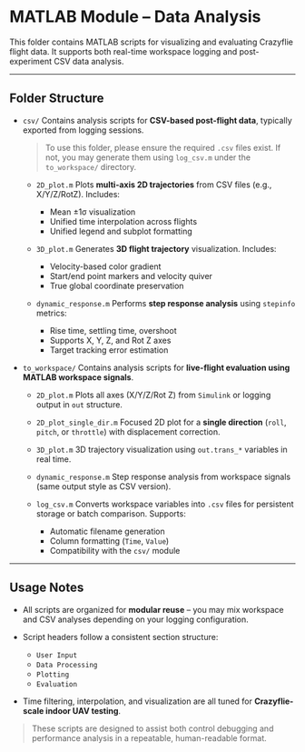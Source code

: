 

# MATLAB Module – Data Analysis

This folder contains MATLAB scripts for visualizing and evaluating Crazyflie flight data. It supports both real-time workspace logging and post-experiment CSV data analysis.

---

## Folder Structure

* `csv/`
  Contains analysis scripts for **CSV-based post-flight data**, typically exported from logging sessions.

  > To use this folder, please ensure the required `.csv` files exist.
  > If not, you may generate them using `log_csv.m` under the `to_workspace/` directory.

  * `2D_plot.m`
    Plots **multi-axis 2D trajectories** from CSV files (e.g., X/Y/Z/RotZ). Includes:

    * Mean ±1σ visualization
    * Unified time interpolation across flights
    * Unified legend and subplot formatting

  * `3D_plot.m`
    Generates **3D flight trajectory** visualization. Includes:

    * Velocity-based color gradient
    * Start/end point markers and velocity quiver
    * True global coordinate preservation

  * `dynamic_response.m`
    Performs **step response analysis** using `stepinfo` metrics:

    * Rise time, settling time, overshoot
    * Supports X, Y, Z, and Rot Z axes
    * Target tracking error estimation

* `to_workspace/`
  Contains analysis scripts for **live-flight evaluation using MATLAB workspace signals**.

  * `2D_plot.m`
    Plots all axes (X/Y/Z/Rot Z) from `Simulink` or logging output in `out` structure.

  * `2D_plot_single_dir.m`
    Focused 2D plot for a **single direction** (`roll`, `pitch`, or `throttle`) with displacement correction.

  * `3D_plot.m`
    3D trajectory visualization using `out.trans_*` variables in real time.

  * `dynamic_response.m`
    Step response analysis from workspace signals (same output style as CSV version).

  * `log_csv.m`
    Converts workspace variables into `.csv` files for persistent storage or batch comparison. Supports:

    * Automatic filename generation
    * Column formatting (`Time`, `Value`)
    * Compatibility with the `csv/` module

---

## Usage Notes

* All scripts are organized for **modular reuse** – you may mix workspace and CSV analyses depending on your logging configuration.
* Script headers follow a consistent section structure:

  * `User Input`
  * `Data Processing`
  * `Plotting`
  * `Evaluation`
* Time filtering, interpolation, and visualization are all tuned for **Crazyflie-scale indoor UAV testing**.

> These scripts are designed to assist both control debugging and performance analysis in a repeatable, human-readable format.


